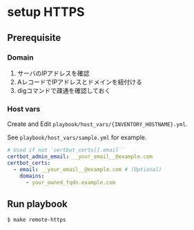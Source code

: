 # setup HTTPS

## Prerequisite

### Domain

1. サーバのIPアドレスを確認
2. AレコードでIPアドレスとドメインを紐付ける
3. digコマンドで疎通を確認しておく


### Host vars

Create and Edit `playbook/host_vars/{INVENTORY_HOSTNAME}.yml`.

See `playbook/host_vars/sample.yml` for example.

```yaml
# Used if not `certbot_certs[].email``
certbot_admin_email: __your_email__@example.com
certbot_certs:
  - email: __your_email__@example.com # (Optional)
    domains:
      - your_owned_fqdn.example.com
```


## Run playbook

```shell
$ make remote-https
```

